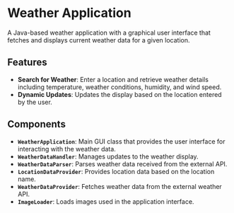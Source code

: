 # Weather Application

A Java-based weather application with a graphical user interface that fetches and displays current weather data for a given location.

## Features

- **Search for Weather**: Enter a location and retrieve weather details including temperature, weather conditions, humidity, and wind speed.
- **Dynamic Updates**: Updates the display based on the location entered by the user.

## Components

- **`WeatherApplication`**: Main GUI class that provides the user interface for interacting with the weather data.
- **`WeatherDataHandler`**: Manages updates to the weather display.
- **`WeatherDataParser`**: Parses weather data received from the external API.
- **`LocationDataProvider`**: Provides location data based on the location name.
- **`WeatherDataProvider`**: Fetches weather data from the external weather API.
- **`ImageLoader`**: Loads images used in the application interface.
